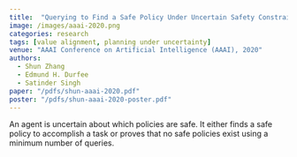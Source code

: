 ```yaml
---
title:  "Querying to Find a Safe Policy Under Uncertain Safety Constraints in Markov Decision Processes"
image: /images/aaai-2020.png
categories: research
tags: [value alignment, planning under uncertainty]
venue: "AAAI Conference on Artificial Intelligence (AAAI), 2020"
authors:
  - Shun Zhang
  - Edmund H. Durfee
  - Satinder Singh
paper: "/pdfs/shun-aaai-2020.pdf"
poster: "/pdfs/shun-aaai-2020-poster.pdf"
---
```

An agent is uncertain about which policies are safe. It either finds a safe policy to accomplish a task or proves that no safe policies exist using a minimum number of queries.

<!-- Also presented at the _Safety and Robustness in Decision-making Workshop_ at _NeurIPS_, 2019. -->
